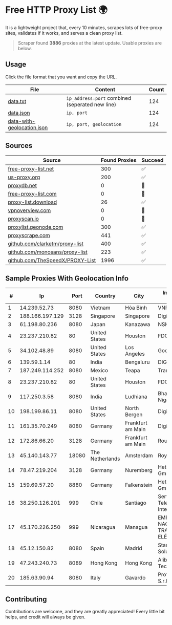 
# Free HTTP Proxy List 🌍

It is a lightweight project that, every 10 minutes, scrapes lots of free-proxy sites, validates if it works, and serves a clean proxy list.


> Scraper found **3886** proxies at the latest update. Usable proxies are below.

## Usage

Click the file format that you want and copy the URL.


|File|Content|Count|
|----|-------|-----|
|[data.txt](https://raw.githubusercontent.com/themiralay/Proxy-List-World/master/data.txt)|`ip_address:port` combined (seperated new line)|124|
|[data.json](https://raw.githubusercontent.com/themiralay/Proxy-List-World/master/data.json)|`ip, port`|124|
|[data-with-geolocation.json](https://raw.githubusercontent.com/themiralay/Proxy-List-World/master/data-with-geolocation.json)|`ip, port, geolocation`|124|

## Sources

|Source|Found Proxies|Succeed|
|------|-------------|-------|
|[free-proxy-list.net](https://free-proxy-list.net)|300|✅|
|[us-proxy.org](https://www.us-proxy.org)|200|✅|
|[proxydb.net](http://proxydb.net)|0|🚫|
|[free-proxy-list.com](https://free-proxy-list.com/?page=&port=&type%5B%5D=http&type%5B%5D=https&up_time=0&search=Search)|0|🚫|
|[proxy-list.download](https://www.proxy-list.download/HTTP)|26|✅|
|[vpnoverview.com](https://vpnoverview.com/privacy/anonymous-browsing/free-proxy-servers)|0|🚫|
|[proxyscan.io](https://www.proxyscan.io)|0|🚫|
|[proxylist.geonode.com](https://proxylist.geonode.com/api/proxy-list?limit=300&page=1&sort_by=lastChecked&sort_type=desc&protocols=http,https)|300|✅|
|[proxyscrape.com](https://api.proxyscrape.com/v2/?request=displayproxies&protocol=http&timeout=10000&country=all&ssl=all&anonymity=all)|441|✅|
|[github.com/clarketm/proxy-list](https://raw.githubusercontent.com/clarketm/proxy-list/master/proxy-list-raw.txt)|400|✅|
|[github.com/monosans/proxy-list](https://raw.githubusercontent.com/monosans/proxy-list/main/proxies/http.txt)|223|✅|
|[github.com/TheSpeedX/PROXY-List](https://raw.githubusercontent.com/TheSpeedX/PROXY-List/master/http.txt)|1996|✅|


## Sample Proxies With Geolocation Info

|#|Ip|Port|Country|City|Internet Service Provider|
|-|--|----|-------|----|-------------------------|
|1|14.239.52.73|8080|Vietnam|Hòa Bình|VNPT|
|2|188.166.197.129|3128|Singapore|Singapore|DigitalOcean, LLC|
|3|61.198.80.236|8080|Japan|Kanazawa|NSK Co., Ltd.|
|4|23.237.210.82|80|United States|Houston|FDCservers.net|
|5|34.102.48.89|8080|United States|Los Angeles|Google LLC|
|6|139.59.1.14|80|India|Bengaluru|DIGITALOCEAN|
|7|187.249.114.252|8080|Mexico|Teapa|Transtelco Inc|
|8|23.237.210.82|80|United States|Houston|FDCservers.net|
|9|117.250.3.58|8080|India|Ludhiana|Bharat Sanchar Nigam Ltd|
|10|198.199.86.11|8080|United States|North Bergen|DigitalOcean, LLC|
|11|161.35.70.249|8080|Germany|Frankfurt am Main|DigitalOcean, LLC|
|12|172.86.66.20|3128|Germany|Frankfurt am Main|RouterHosting LLC|
|13|45.140.143.77|18080|The Netherlands|Amsterdam|RoyaleHosting BV|
|14|78.47.219.204|3128|Germany|Nuremberg|Hetzner Online GmbH|
|15|159.69.57.20|8880|Germany|Falkenstein|Hetzner Online GmbH|
|16|38.250.126.201|999|Chile|Santiago|Servicios De Telecomunicaciones Intercable Ltda.|
|17|45.170.226.250|999|Nicaragua|Managua|EMPRESA NACIONAL DE TRANSMISIÓN ELÉCTRICA|
|18|45.12.150.82|8080|Spain|Madrid|Stark Industries Solutions LTD|
|19|47.243.240.73|8089|Hong Kong|Hong Kong|Alibaba (US) Technology Co., Ltd.|
|20|185.63.90.94|8080|Italy|Gavardo|Professional Link S.r.l.|



## Contributing

Contributions are welcome, and they are greatly appreciated! Every
little bit helps, and credit will always be given.

